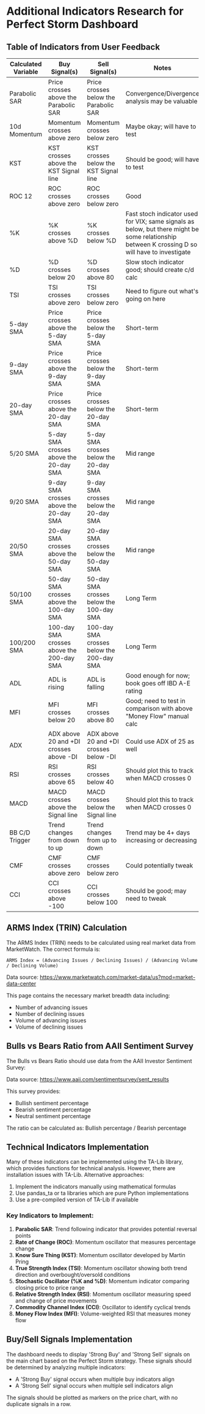 # Additional Indicators Research for Perfect Storm Dashboard

## Table of Indicators from User Feedback

| Calculated Variable | Buy Signal(s) | Sell Signal(s) | Notes |
|---------------------|---------------|----------------|-------|
| Parabolic SAR | Price crosses above the Parabolic SAR | Price crosses below the Parabolic SAR | Convergence/Divergence analysis may be valuable |
| 10d Momentum | Momentum crosses above zero | Momentum crosses below zero | Maybe okay; will have to test |
| KST | KST crosses above the KST Signal line | KST crosses below the KST Signal line | Should be good; will have to test |
| ROC 12 | ROC crosses above zero | ROC crosses below zero | Good |
| %K | %K crosses above %D | %K crosses below %D | Fast stoch indicator used for VIX; same signals as below, but there might be some relationship between K crossing D so will have to investigate |
| %D | %D crosses below 20 | %D crosses above 80 | Slow stoch indicator good; should create c/d calc |
| TSI | TSI crosses above zero | TSI crosses below zero | Need to figure out what's going on here |
| 5-day SMA | Price crosses above the 5-day SMA | Price crosses below the 5-day SMA | Short-term |
| 9-day SMA | Price crosses above the 9-day SMA | Price crosses below the 9-day SMA | Short-term |
| 20-day SMA | Price crosses above the 20-day SMA | Price crosses below the 20-day SMA | Short-term |
| 5/20 SMA | 5-day SMA crosses above the 20-day SMA | 5-day SMA crosses below the 20-day SMA | Mid range |
| 9/20 SMA | 9-day SMA crosses above the 20-day SMA | 9-day SMA crosses below the 20-day SMA | Mid range |
| 20/50 SMA | 20-day SMA crosses above the 50-day SMA | 20-day SMA crosses below the 50-day SMA | Mid range |
| 50/100 SMA | 50-day SMA crosses above the 100-day SMA | 50-day SMA crosses below the 100-day SMA | Long Term |
| 100/200 SMA | 100-day SMA crosses above the 200-day SMA | 100-day SMA crosses below the 200-day SMA | Long Term |
| ADL | ADL is rising | ADL is falling | Good enough for now; book goes off IBD A-E rating |
| MFI | MFI crosses below 20 | MFI crosses above 80 | Good; need to test in comparison with above "Money Flow" manual calc |
| ADX | ADX above 20 and +DI crosses above -DI | ADX above 20 and +DI crosses below -DI | Could use ADX of 25 as well |
| RSI | RSI crosses above 65 | RSI crosses below 40 | Should plot this to track when MACD crosses 0 |
| MACD | MACD crosses above the Signal line | MACD crosses below the Signal line | Should plot this to track when MACD crosses 0 |
| BB C/D Trigger | Trend changes from down to up | Trend changes from up to down | Trend may be 4+ days increasing or decreasing |
| CMF | CMF crosses above zero | CMF crosses below zero | Could potentially tweak |
| CCI | CCI crosses above -100 | CCI crosses below 100 | Should be good; may need to tweak |

## ARMS Index (TRIN) Calculation

The ARMS Index (TRIN) needs to be calculated using real market data from MarketWatch. The correct formula is:

```
ARMS Index = (Advancing Issues / Declining Issues) / (Advancing Volume / Declining Volume)
```

Data source: https://www.marketwatch.com/market-data/us?mod=market-data-center

This page contains the necessary market breadth data including:
- Number of advancing issues
- Number of declining issues
- Volume of advancing issues
- Volume of declining issues

## Bulls vs Bears Ratio from AAII Sentiment Survey

The Bulls vs Bears Ratio should use data from the AAII Investor Sentiment Survey:

Data source: https://www.aaii.com/sentimentsurvey/sent_results

This survey provides:
- Bullish sentiment percentage
- Bearish sentiment percentage
- Neutral sentiment percentage

The ratio can be calculated as: Bullish percentage / Bearish percentage

## Technical Indicators Implementation

Many of these indicators can be implemented using the TA-Lib library, which provides functions for technical analysis. However, there are installation issues with TA-Lib. Alternative approaches:

1. Implement the indicators manually using mathematical formulas
2. Use pandas_ta or ta libraries which are pure Python implementations
3. Use a pre-compiled version of TA-Lib if available

### Key Indicators to Implement:

1. **Parabolic SAR**: Trend following indicator that provides potential reversal points
2. **Rate of Change (ROC)**: Momentum oscillator that measures percentage change
3. **Know Sure Thing (KST)**: Momentum oscillator developed by Martin Pring
4. **True Strength Index (TSI)**: Momentum oscillator showing both trend direction and overbought/oversold conditions
5. **Stochastic Oscillator (%K and %D)**: Momentum indicator comparing closing price to price range
6. **Relative Strength Index (RSI)**: Momentum oscillator measuring speed and change of price movements
7. **Commodity Channel Index (CCI)**: Oscillator to identify cyclical trends
8. **Money Flow Index (MFI)**: Volume-weighted RSI that measures money flow

## Buy/Sell Signals Implementation

The dashboard needs to display 'Strong Buy' and 'Strong Sell' signals on the main chart based on the Perfect Storm strategy. These signals should be determined by analyzing multiple indicators:

- A 'Strong Buy' signal occurs when multiple buy indicators align
- A 'Strong Sell' signal occurs when multiple sell indicators align

The signals should be plotted as markers on the price chart, with no duplicate signals in a row.
